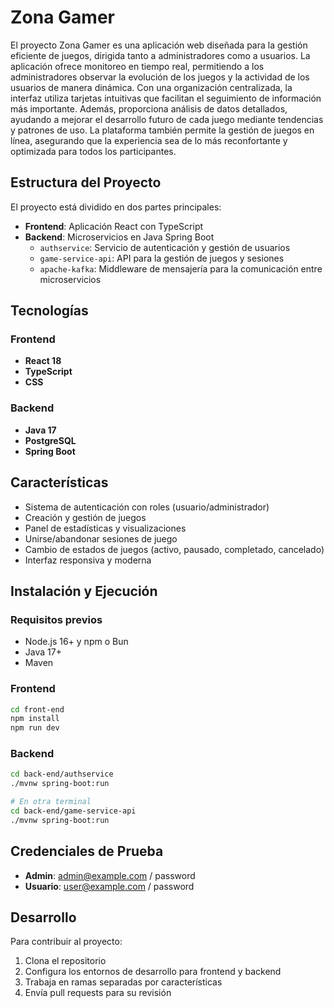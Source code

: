 # Zona Gamer

El proyecto Zona Gamer es una aplicación web diseñada para la gestión eficiente de juegos, dirigida
tanto a administradores como a usuarios. La aplicación ofrece monitoreo en tiempo real, permitiendo
a los administradores observar la evolución de los juegos y la actividad de los usuarios de manera
dinámica. Con una organización centralizada, la interfaz utiliza tarjetas intuitivas que facilitan el
seguimiento de información más importante. Además, proporciona análisis de datos detallados,
ayudando a mejorar el desarrollo futuro de cada juego mediante tendencias y patrones de uso. La
plataforma también permite la gestión de juegos en línea, asegurando que la experiencia sea de lo
más reconfortante y optimizada para todos los participantes.

## Estructura del Proyecto

El proyecto está dividido en dos partes principales:

- **Frontend**: Aplicación React con TypeScript
- **Backend**: Microservicios en Java Spring Boot
  - `authservice`: Servicio de autenticación y gestión de usuarios
  - `game-service-api`: API para la gestión de juegos y sesiones
  - `apache-kafka`: Middleware de mensajería para la comunicación entre microservicios

## Tecnologías

### Frontend
- **React 18**
- **TypeScript**
- **CSS** 

### Backend
- **Java 17**
- **PostgreSQL** 
- **Spring Boot** 


## Características

- Sistema de autenticación con roles (usuario/administrador)
- Creación y gestión de juegos
- Panel de estadísticas y visualizaciones
- Unirse/abandonar sesiones de juego
- Cambio de estados de juegos (activo, pausado, completado, cancelado)
- Interfaz responsiva y moderna

## Instalación y Ejecución

### Requisitos previos
- Node.js 16+ y npm o Bun
- Java 17+
- Maven

### Frontend
```bash
cd front-end
npm install
npm run dev
```

### Backend
```bash
cd back-end/authservice
./mvnw spring-boot:run

# En otra terminal
cd back-end/game-service-api
./mvnw spring-boot:run
```

## Credenciales de Prueba
- **Admin**: admin@example.com / password
- **Usuario**: user@example.com / password

## Desarrollo

Para contribuir al proyecto:

1. Clona el repositorio
2. Configura los entornos de desarrollo para frontend y backend
3. Trabaja en ramas separadas por características
4. Envía pull requests para su revisión 